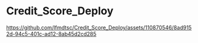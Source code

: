 # Credit_Score_Deploy


https://github.com/lfmdtsc/Credit_Score_Deploy/assets/110870546/8ad9152d-94c5-401c-ad12-8ab45d2cd285

